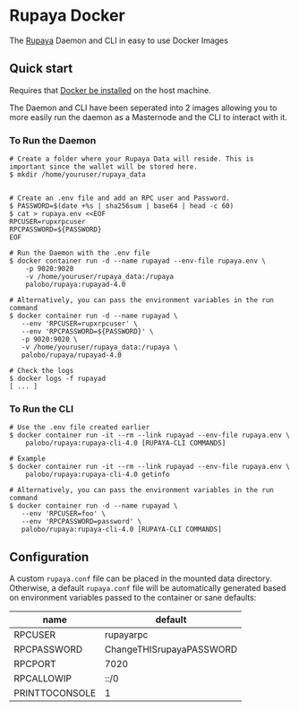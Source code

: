 
# Rupaya Docker

The [Rupaya](https://github.com/rupaya-project/rupaya) Daemon and CLI in easy to use Docker Images

## Quick start

Requires that [Docker be installed](https://docs.docker.com/engine/installation/) on the host machine.

The Daemon and CLI have been seperated into 2 images allowing you to more easily run the daemon as a Masternode and the CLI to interact with it.

### To Run the Daemon
```
# Create a folder where your Rupaya Data will reside. This is important since the wallet will be stored here.
$ mkdir /home/youruser/rupaya_data


# Create an .env file and add an RPC user and Password.
$ PASSWORD=$(date +%s | sha256sum | base64 | head -c 60)
$ cat > rupaya.env <<EOF
RPCUSER=rupxrpcuser
RPCPASSWORD=${PASSWORD}
EOF

# Run the Daemon with the .env file
$ docker container run -d --name rupayad --env-file rupaya.env \  
    -p 9020:9020
    -v /home/youruser/rupaya_data:/rupaya
    palobo/rupaya:rupayad-4.0

# Alternatively, you can pass the environment variables in the run command
$ docker container run -d --name rupayad \
   --env 'RPCUSER=rupxrpcuser' \
   --env 'RPCPASSWORD=${PASSWORD}' \
   -p 9020:9020 \
   -v /home/youruser/rupaya_data:/rupaya \
   palobo/rupaya/rupayad-4.0

# Check the logs
$ docker logs -f rupayad
[ ... ]
```

### To Run the CLI
```
# Use the .env file created earlier
$ docker container run -it --rm --link rupayad --env-file rupaya.env \  
    palobo/rupaya:rupaya-cli-4.0 [RUPAYA-CLI COMMANDS]

# Example
$ docker container run -it --rm --link rupayad --env-file rupaya.env \  
    palobo/rupaya:rupaya-cli-4.0 getinfo

# Alternatively, you can pass the environment variables in the run command
$ docker container run -d --name rupayad \
   --env 'RPCUSER=foo' \
   --env 'RPCPASSWORD=password' \
   palobo/rupaya:rupaya-cli-4.0 [RUPAYA-CLI COMMANDS]
```


## Configuration

A custom `rupaya.conf` file can be placed in the mounted data directory.
Otherwise, a default `rupaya.conf` file will be automatically generated based
on environment variables passed to the container or sane defaults:

| name | default |
| ---- | ------- |
|RPCUSER|rupayarpc|
|RPCPASSWORD|ChangeTHISrupayaPASSWORD|
|RPCPORT|7020|
|RPCALLOWIP|::/0|
|PRINTTOCONSOLE|1|
